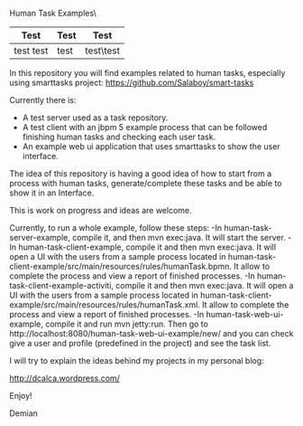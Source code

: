 Human Task Examples\

|Test|Test|Test|
|-|-|-|
|test test|test|test\test|

In this repository you will find examples related to human tasks, especially using smarttasks project:
https://github.com/Salaboy/smart-tasks

Currently there is:
- A test server used as a task repository.
- A test client with an jbpm 5 example process that can be followed finishing human tasks and checking each user task.
- An example web ui application that uses smarttasks to show the user interface.

The idea of this repository is having a good idea of how to start from a process with human tasks, generate/complete these tasks and be able to show it in an Interface.

This is work on progress and ideas are welcome.

Currently, to run a whole example, follow these steps:
-In human-task-server-example, compile it, and then mvn exec:java. It will start the server.
-In human-task-client-example, compile it and then mvn exec:java. It will open a UI with the users from a sample process located in human-task-client-example/src/main/resources/rules/humanTask.bpmn. It allow to complete the process and view a report of finished processes.
-In human-task-client-example-activiti, compile it and then mvn exec:java. It will open a UI with the users from a sample process located in human-task-client-example/src/main/resources/rules/humanTask.xml. It allow to complete the process and view a report of finished processes.
-In human-task-web-ui-example, compile it and run mvn jetty:run. Then go to http://localhost:8080/human-task-web-ui-example/new/ and you can check give a user and profile (predefined in the project) and see the task list.

I will try to explain the ideas behind my projects in my personal blog:

http://dcalca.wordpress.com/

Enjoy!

Demian
